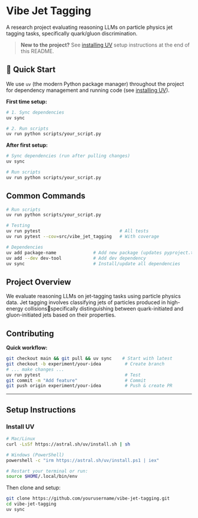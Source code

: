 # Vibe Jet Tagging

A research project evaluating reasoning LLMs on particle physics jet tagging tasks, specifically quark/gluon discrimination.

> **New to the project?** See [installing UV](#install-uv) setup instructions at the end of this README.

## 🚀 Quick Start

We use `uv` (the modern Python package manager) throughout the project for dependency management and running code (see [installing UV](#install-uv)).

**First time setup:**
```bash
# 1. Sync dependencies
uv sync

# 2. Run scripts
uv run python scripts/your_script.py
```

**After first setup:**
```bash
# Sync dependencies (run after pulling changes)
uv sync

# Run scripts
uv run python scripts/your_script.py
```

## Common Commands

```bash
# Run scripts
uv run python scripts/your_script.py

# Testing
uv run pytest                              # All tests
uv run pytest --cov=src/vibe_jet_tagging   # With coverage

# Dependencies
uv add package-name              # Add new package (updates pyproject.toml)
uv add --dev dev-tool            # Add dev dependency
uv sync                          # Install/update all dependencies
```

## Project Overview

We evaluate reasoning LLMs on jet-tagging tasks using particle physics data. Jet tagging involves classifying jets of particles produced in high-energy collisionsspecifically distinguishing between quark-initiated and gluon-initiated jets based on their properties.

## Contributing

**Quick workflow:**
```bash
git checkout main && git pull && uv sync    # Start with latest
git checkout -b experiment/your-idea         # Create branch
# ... make changes ...
uv run pytest                                # Test
git commit -m "Add feature"                  # Commit
git push origin experiment/your-idea         # Push & create PR
```

---

## Setup Instructions

### Install UV


```bash
# Mac/Linux
curl -LsSf https://astral.sh/uv/install.sh | sh

# Windows (PowerShell)
powershell -c "irm https://astral.sh/uv/install.ps1 | iex"

# Restart your terminal or run:
source $HOME/.local/bin/env
```

Then clone and setup:
```bash
git clone https://github.com/yourusername/vibe-jet-tagging.git
cd vibe-jet-tagging
uv sync
```

